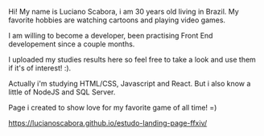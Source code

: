 Hi! My name is Luciano Scabora, i am 30 years old living in Brazil. My favorite hobbies are watching cartoons and playing video games.

I am willing to become a developer, been practising Front End developement since a couple months.

I uploaded my studies results here so feel free to take a look and use them if it's of interest! :).

Actually i'm studying HTML/CSS, Javascript and React. But i also know a little of NodeJS and SQL Server.


Page i created to show love for my favorite game of all time! =)

https://lucianoscabora.github.io/estudo-landing-page-ffxiv/
